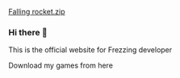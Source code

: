 [Falling rocket.zip](https://github.com/freezingdeveloper/freezingdeveloper/files/6682369/Falling.rocket.zip)
### Hi there 👋

This is the official website for Frezzing developer

Download my games from here



